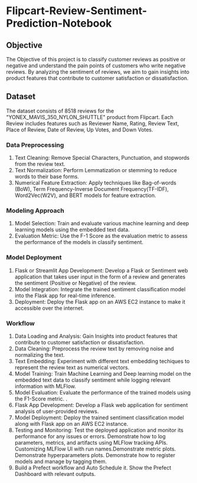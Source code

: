 # Flipcart-Review-Sentiment-Prediction-Notebook

## Objective
The Objective of this project is to classify customer reviews as positive or negative and understand the pain points of customers who write negative reviews. By analyzing the sentiment of reviews, we aim to gain insights into product features that contribute to customer satisfaction or dissatisfaction.

## Dataset
The dataset consists of 8518 reviews for the "YONEX_MAVIS_350_NYLON_SHUTTLE" product from Flipcart. Each Review includes features such as Reviewer Name, Rating, Review Text, Place of Review, Date of Review, Up Votes, and Down Votes.

### Data Preprocessing
1. Text Cleaning: Remove Special Characters, Punctuation, and stopwords from the review text.
2. Text Normalization: Perform Lemmatization or stemming to reduce words to their base forms.
3. Numerical Feature Extraction: Apply techniques like Bag-of-words (BoW), Term Frequency-Inverse Document Frequency(TF-IDF), Word2Vec(W2V), and BERT models for feature extraction.

### Modeling Approach
1. Model Selection: Train and evaluate various machine learning and deep learning models using the embedded text data.
2. Evaluation Metric:  Use the F-1 Score as the evaluation metric to assess the performance of the models in classify sentiment.

### Model Deployment
1. Flask or Streamlit App Development: Develop a Flask or Sentiment web application that takes user input in the form of a review and generates the sentiment (Positive or Negative) of the review.
2. Model Integration: Integrate the trained sentiment classification model into the Flask app for real-time inference.
3. Deployment: Deploy the Flask app on an AWS EC2 instance to make it accessible over the internet.

### Workflow
1. Data Loading and Analysis: Gain Insights into product features that contribute to customer satisfaction or dissatisfaction.
2. Data Cleaning: Preprocess the review text by removing noise and normalizing the text.
3. Text Embedding: Experiment with different text embedding techiques to represent the review text as numerical vectors.
4. Model Training: Train Machine Learning and Deep learning model on the embedded text data to classify sentiment while logging relevant information with MLFlow.
5. Model Evaluation: Evaluate the performance of the trained models using the F1-Score metric. .
6. Flask App Development: Develop a Flask web application for sentiment analysis of user-provided reviews.
7. Model Deployment: Deploy the trained sentiment classification model along with Flask app on an AWS EC2 instance.
8. Testing and Monitoring: Test the deployed application and monitor its performance for any issues or errors. Demonstrate how to log parameters, metrics, and artifacts using MLFlow tracking APIs. Customizing MLFlow UI with run names.Demonstrate metric plots. Demonstrate hyperparameters plots. Demonstrate how to register models and manage by tagging them.
9. Build a Prefect workflow and Auto Schedule it. Show the Prefect Dashboard with relevant outputs.
